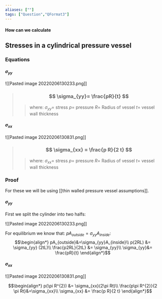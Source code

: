 ```yaml
---
aliases: [""]
tags: ["Question","QFormat3"]
---
```


#### How can we calculate
## Stresses in a cylindrical pressure vessel
### Equations
#### $\sigma_{yy}$
![[Pasted image 20220206130233.png]]

> ### $$ \sigma_{yy}= \frac{pR}{t} $$ 
>> where:
>> $\sigma_{yy}=$ stress 
>> $p=$ pressure
>> $R=$ Radius of vessel
>> $t=$ vessel wall thickness

#### $\sigma_{xx}$
![[Pasted image 20220206130831.png]]

> ### $$ \sigma_{xx} = \frac{p R}{2 t} $$ 
>> where:
>> $\sigma_{xx}=$ stress 
>> $p=$ pressure
>> $R=$ Radius of vessel
>> $t=$ vessel wall thickness

### Proof
For these we will be using [[thin walled pressure vessel assumptions]].

#### $\sigma_{yy}$

First we split the cylinder into two halfs:

![[Pasted image 20220206130233.png]]

For equilibrium we know that: $pA_{outside}=\sigma_{yy}A_{inside}$:
$$\begin{align*}
pA_{outside}&=\sigma_{yy}A_{inside}\\
p(2RL) &= \sigma_{yy} (2tL)\\
\frac{p2RL}{2tL} &= \sigma_{yy}\\
\sigma_{yy}&= \frac{pR}{t}
\end{align*}$$


#### $\sigma_{xx}$
![[Pasted image 20220206130831.png]]

$$\begin{align*}
p(\pi R^{2}) &= \sigma_{xx}(2\pi Rt)\\
\frac{p\pi R^{2}}{2 \pi Rt}&=\sigma_{xx}\\
\sigma_{xx} &= \frac{p R}{2 t} 
\end{align*}$$